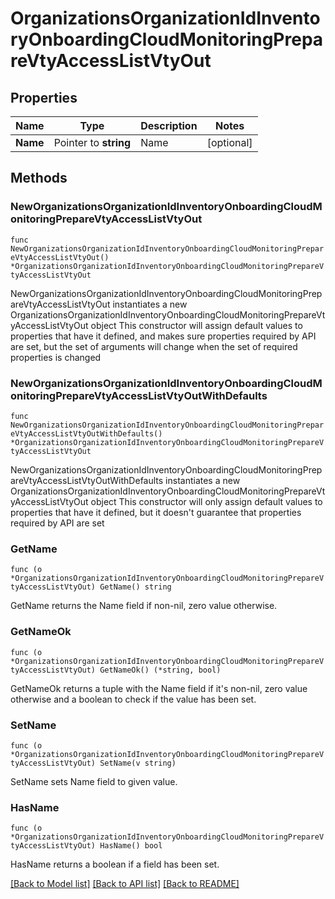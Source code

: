 # OrganizationsOrganizationIdInventoryOnboardingCloudMonitoringPrepareVtyAccessListVtyOut

## Properties

Name | Type | Description | Notes
------------ | ------------- | ------------- | -------------
**Name** | Pointer to **string** | Name | [optional] 

## Methods

### NewOrganizationsOrganizationIdInventoryOnboardingCloudMonitoringPrepareVtyAccessListVtyOut

`func NewOrganizationsOrganizationIdInventoryOnboardingCloudMonitoringPrepareVtyAccessListVtyOut() *OrganizationsOrganizationIdInventoryOnboardingCloudMonitoringPrepareVtyAccessListVtyOut`

NewOrganizationsOrganizationIdInventoryOnboardingCloudMonitoringPrepareVtyAccessListVtyOut instantiates a new OrganizationsOrganizationIdInventoryOnboardingCloudMonitoringPrepareVtyAccessListVtyOut object
This constructor will assign default values to properties that have it defined,
and makes sure properties required by API are set, but the set of arguments
will change when the set of required properties is changed

### NewOrganizationsOrganizationIdInventoryOnboardingCloudMonitoringPrepareVtyAccessListVtyOutWithDefaults

`func NewOrganizationsOrganizationIdInventoryOnboardingCloudMonitoringPrepareVtyAccessListVtyOutWithDefaults() *OrganizationsOrganizationIdInventoryOnboardingCloudMonitoringPrepareVtyAccessListVtyOut`

NewOrganizationsOrganizationIdInventoryOnboardingCloudMonitoringPrepareVtyAccessListVtyOutWithDefaults instantiates a new OrganizationsOrganizationIdInventoryOnboardingCloudMonitoringPrepareVtyAccessListVtyOut object
This constructor will only assign default values to properties that have it defined,
but it doesn't guarantee that properties required by API are set

### GetName

`func (o *OrganizationsOrganizationIdInventoryOnboardingCloudMonitoringPrepareVtyAccessListVtyOut) GetName() string`

GetName returns the Name field if non-nil, zero value otherwise.

### GetNameOk

`func (o *OrganizationsOrganizationIdInventoryOnboardingCloudMonitoringPrepareVtyAccessListVtyOut) GetNameOk() (*string, bool)`

GetNameOk returns a tuple with the Name field if it's non-nil, zero value otherwise
and a boolean to check if the value has been set.

### SetName

`func (o *OrganizationsOrganizationIdInventoryOnboardingCloudMonitoringPrepareVtyAccessListVtyOut) SetName(v string)`

SetName sets Name field to given value.

### HasName

`func (o *OrganizationsOrganizationIdInventoryOnboardingCloudMonitoringPrepareVtyAccessListVtyOut) HasName() bool`

HasName returns a boolean if a field has been set.


[[Back to Model list]](../README.md#documentation-for-models) [[Back to API list]](../README.md#documentation-for-api-endpoints) [[Back to README]](../README.md)



